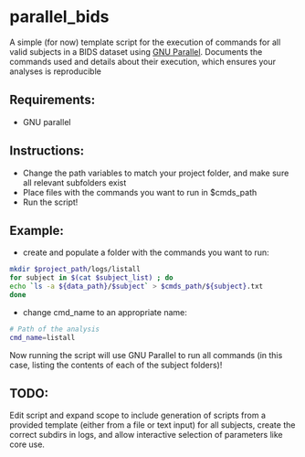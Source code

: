 # parallel_bids

A simple (for now) template script for the execution of commands for all valid subjects in a BIDS dataset using [GNU Parallel](https://www.gnu.org/software/parallel/).
Documents the commands used and details about their execution, which ensures your analyses is reproducible

## Requirements:
- GNU parallel

## Instructions:
- Change the path variables to match your project folder, and make sure all relevant subfolders exist
- Place files with the commands you want to run in $cmds_path
- Run the script!

## Example:

- create and populate a folder with the commands you want to run:
```bash
mkdir $project_path/logs/listall
for subject in $(cat $subject_list) ; do
echo `ls -a ${data_path}/$subject` > $cmds_path/${subject}.txt
done
```

- change cmd_name to an appropriate name:
```bash
# Path of the analysis
cmd_name=listall
```

Now running the script will use GNU Parallel to run all commands (in this case, listing the contents of each of the subject folders)!


## TODO:
Edit script and expand scope to include generation of scripts from a provided template (either from a file or text input) for all subjects, create the correct subdirs in logs,
and allow interactive selection of parameters like core use.
